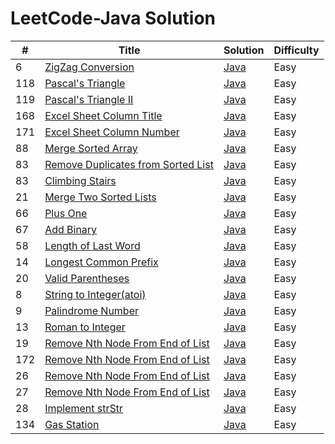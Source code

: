 LeetCode-Java Solution
========

| # | Title | Solution | Difficulty |
|---| ----- | -------- | ---------- |
|6|[ZigZag Conversion](https://oj.leetcode.com/problems/zigzag-conversion/)|[Java](./src/zigZagConversion/Solution.java)|Easy|
|118|[Pascal's Triangle](https://oj.leetcode.com/problems/pascals-triangle/)|[Java](./src/pascalsTriangle/Solution.java)|Easy|
|119|[Pascal's Triangle II](https://oj.leetcode.com/problems/pascals-triangle-ii/)|[Java](./src/pascalsTriangle2/Solution.java)|Easy|
|168|[Excel Sheet Column Title](https://oj.leetcode.com/problems/excel-sheet-column-title/)|[Java](./src/excelSheetColumnTitle/Solution.java)|Easy|
|171|[Excel Sheet Column Number](https://oj.leetcode.com/problems/excel-sheet-column-number/)|[Java](./src/excelSheetColumnNumber/Solution.java)|Easy|
|88|[Merge Sorted Array](https://oj.leetcode.com/problems/merge-sorted-array/)|[Java](./src/mergeSortedArray/Solution.java)|Easy|
|83|[Remove Duplicates from Sorted List](https://oj.leetcode.com/problems/remove-duplicates-from-sorted-list/)|[Java](./removeDupFromSortedList/Solution.java)|Easy|
|83|[Climbing Stairs](https://oj.leetcode.com/problems/climbing-stairs/)|[Java](./src/climbingStairs/Solution.java)|Easy|
|21|[Merge Two Sorted Lists](https://oj.leetcode.com/problems/merge-two-sorted-lists/)|[Java](./src/mergeTwoSortedLists/Solution.java)|Easy|
|66|[Plus One](https://oj.leetcode.com/problems/plus-one/)|[Java](./src/plusOne/Solution.java)|Easy|
|67|[Add Binary](https://oj.leetcode.com/problems/merge-two-sorted-lists/)|[Java](./src/mergeTwoSortedLists/Solution.java)|Easy|
|58|[Length of Last Word](https://oj.leetcode.com/problems/length-of-last-word/)|[Java](./src/lengthOfLastWord/Solution.java)|Easy|
|14|[Longest Common Prefix](https://oj.leetcode.com/problems/longest-common-prefix/)|[Java](./src/longestCommonPrefix/Solution.java)|Easy|
|20|[Valid Parentheses](https://oj.leetcode.com/problems/valid-parentheses/)|[Java](./src/validParentheses/Solution.java)|Easy|
|8|[String to Integer(atoi)](https://oj.leetcode.com/problems/string-to-integer-atoi/)|[Java](./src/stringToInteger/Solution.java)|Easy|
|9|[Palindrome Number](https://oj.leetcode.com/problems/palindrome-number/)|[Java](./src/palindromeNumber/Solution.java)|Easy|
|13|[Roman to Integer](https://oj.leetcode.com/problems/roman-to-integer/)|[Java](./src/romanToInteger/Solution.java)|Easy|
|19|[Remove Nth Node From End of List](https://oj.leetcode.com/problems/remove-nth-node-from-end-of-list/)|[Java](./src/removeNthNodeFromEndofList/Solution.java)|Easy|
|172|[Remove Nth Node From End of List](https://oj.leetcode.com/problems/factorial-trailing-zeroes/)|[Java](./src/factorialTrailingZeroes/Solution.java)|Easy|
|26|[Remove Nth Node From End of List](https://oj.leetcode.com/problems/remove-duplicates-from-sorted-array/)|[Java](./src/removeDupFromSortedArray/Solution.java)|Easy|
|27|[Remove Nth Node From End of List](https://oj.leetcode.com/problems/remove-element/)|[Java](./src/removeElement/Solution.java)|Easy|
|28|[Implement strStr](https://oj.leetcode.com/problems/implement-strstr/)|[Java](./src/implementStrStr/Solution.java)|Easy|
|134|[Gas Station](https://oj.leetcode.com/problems/gas-station/)|[Java](./src/gasStation/Solution.java)|Easy|
